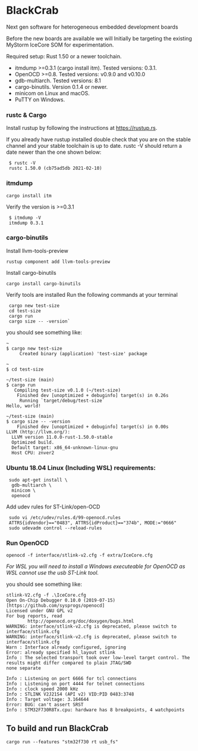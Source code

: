 # BlackCrab
Next gen software for heterogeneous embedded development boards

Before the new boards are available we will Initially be targeting the existing MyStorm IceCore SOM for experimentation.

Required setup:
Rust 1.50 or a newer toolchain.
* itmdump >=0.3.1 (cargo install itm). Tested versions: 0.3.1.
* OpenOCD >=0.8. Tested versions: v0.9.0 and v0.10.0
* gdb-multiarch. Tested versions: 8.1
* cargo-binutils. Version 0.1.4 or newer.
* minicom on Linux and macOS.
* PuTTY on Windows.

### rustc & Cargo
Install rustup by following the instructions at https://rustup.rs.

If you already have rustup installed double check that you are on the stable channel and your stable toolchain is up to date. rustc -V should return a date newer than the one shown below:
```
 $ rustc -V
 rustc 1.50.0 (cb75ad5db 2021-02-10)
``` 

###  itmdump
 `cargo install itm`

Verify the version is >=0.3.1
```
 $ itmdump -V
 itmdump 0.3.1
```

### cargo-binutils

Install llvm-tools-preview

 `rustup component add llvm-tools-preview`

Install cargo-binutils

 `cargo install cargo-binutils`

Verify tools are installed
Run the following commands at your terminal
```
 cargo new test-size
 cd test-size
 cargo run
 cargo size -- -version`
```

you should see something like:

```
~
$ cargo new test-size
     Created binary (application) 'test-size' package

~
$ cd test-size

~/test-size (main)
$ cargo run
   Compiling test-size v0.1.0 (~/test-size)
    Finished dev [unoptimized + debuginfo] target(s) in 0.26s
     Running `target/debug/test-size`
Hello, world!

~/test-size (main)
$ cargo size -- -version
    Finished dev [unoptimized + debuginfo] target(s) in 0.00s
LLVM (http://llvm.org/):
  LLVM version 11.0.0-rust-1.50.0-stable
  Optimized build.
  Default target: x86_64-unknown-linux-gnu
  Host CPU: znver2
```
### Ubuntu 18.04 Linux (Including WSL) requirements:

```
 sudo apt-get install \
  gdb-multiarch \
  minicom \
  openocd
```
Add udev rules for ST-Link/open-OCD
```
 sudo vi /etc/udev/rules.d/99-openocd.rules
 ATTRS{idVendor}=="0483", ATTRS{idProduct}=="374b", MODE:="0666"
 sudo udevadm control --reload-rules
```
### Run OpenOCD

  `openocd -f interface/stlink-v2.cfg -f extra/IceCore.cfg`

_For WSL you will need to install a Windows executeable for OpenOCD as WSL cannot use the usb ST-Link tool._

you should see something like:

```
stlink-V2.cfg -f .\IceCore.cfg
Open On-Chip Debugger 0.10.0 (2019-07-15) [https://github.com/sysprogs/openocd]
Licensed under GNU GPL v2
For bug reports, read
        http://openocd.org/doc/doxygen/bugs.html
WARNING: interface/stlink-v2.cfg is deprecated, please switch to interface/stlink.cfg
WARNING: interface/stlink-v2.cfg is deprecated, please switch to interface/stlink.cfg
Warn : Interface already configured, ignoring
Error: already specified hl_layout stlink
Info : The selected transport took over low-level target control. The results might differ compared to plain JTAG/SWD
none separate

Info : Listening on port 6666 for tcl connections
Info : Listening on port 4444 for telnet connections
Info : clock speed 2000 kHz
Info : STLINK V2J21S4 (API v2) VID:PID 0483:3748
Info : Target voltage: 3.164644
Error: BUG: can't assert SRST
Info : STM32F730R8Tx.cpu: hardware has 8 breakpoints, 4 watchpoints
```

## To build and run BlackCrab
 `cargo run --features "stm32f730 rt usb_fs"`

  

